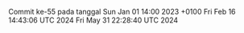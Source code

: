 Commit ke-55 pada tanggal Sun Jan 01 14:00 2023 +0100
Fri Feb 16 14:43:06 UTC 2024
Fri May 31 22:28:40 UTC 2024
